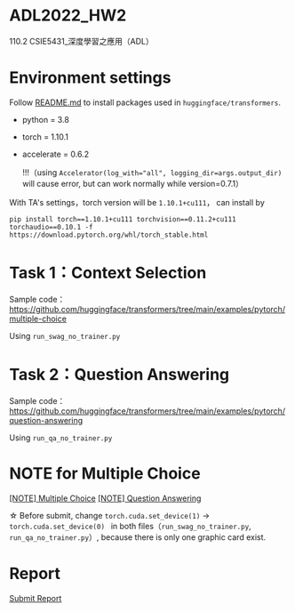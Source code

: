 # ADL2022_HW2
110.2 CSIE5431_深度學習之應用（ADL）

# Environment settings

Follow [README.md](https://github.com/huggingface/transformers/tree/main/examples) to install packages used in ```huggingface/transformers```.


- python = 3.8
- torch = 1.10.1
- accelerate = 0.6.2
    
    !!!（using ```Accelerator(log_with="all", logging_dir=args.output_dir)``` will cause error, but can work normally while version=0.7.1）


With TA's settings，torch version will be ```1.10.1+cu111```， can install by
    
    pip install torch==1.10.1+cu111 torchvision==0.11.2+cu111 torchaudio==0.10.1 -f https://download.pytorch.org/whl/torch_stable.html


# Task 1：Context Selection

Sample code：https://github.com/huggingface/transformers/tree/main/examples/pytorch/multiple-choice

Using ```run_swag_no_trainer.py```

# Task 2：Question Answering
Sample code：https://github.com/huggingface/transformers/tree/main/examples/pytorch/question-answering

Using ```run_qa_no_trainer.py```

# NOTE for Multiple Choice

[[NOTE] Multiple Choice](./__NOTE__MC_PARACONFIG.py)
[[NOTE] Question Answering](./__NOTE__QA_PARACONFIG.py)

☆ Before submit, change ```torch.cuda.set_device(1)``` -> ```torch.cuda.set_device(0) ``` in both files（```run_swag_no_trainer.py```, ```run_qa_no_trainer.py```）, because there is only one graphic card exist.


# Report

[Submit Report](./__Submit__version/report.pdf)
